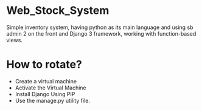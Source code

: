 # Web_Stock_System
Simple inventory system, having python as its main language and using sb admin 2 on the front and Django 3 framework, working with function-based views.


# How to rotate?

* Create a virtual machine
* Activate the Virtual Machine
* Install Django Using PIP
* Use the manage.py utility file.
